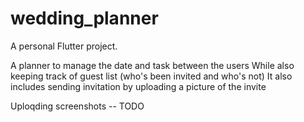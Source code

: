 # wedding_planner

A personal Flutter project.

A planner to manage the date and task between the users
While also keeping track of guest list (who's been invited and who's not)
It also includes sending invitation by uploading a picture of the invite 

Uploqding screenshots -- TODO